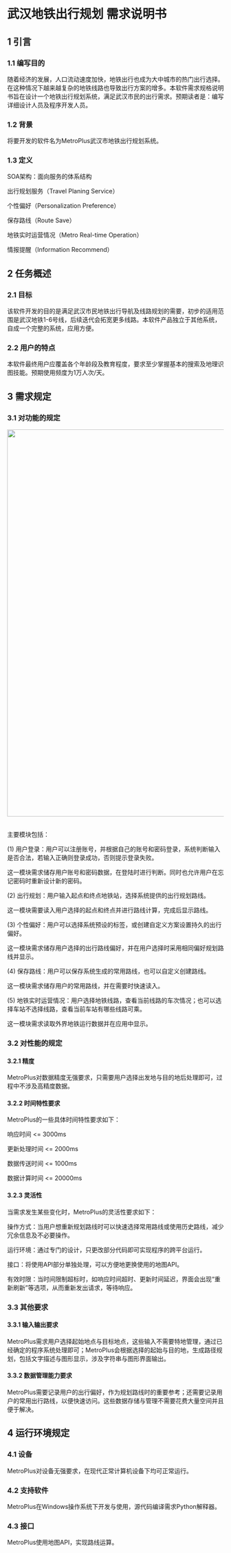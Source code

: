 # __武汉地铁出行规划 需求说明书__

## 1 引言

### 1\.1 编写目的

随着经济的发展，人口流动速度加快，地铁出行也成为大中城市的热门出行选择。在这种情况下越来越复杂的地铁线路也导致出行方案的增多。本软件需求规格说明书旨在设计一个地铁出行规划系统，满足武汉市民的出行需求。预期读者是：编写详细设计人员及程序开发人员。

### 1\.2 背景

将要开发的软件名为MetroPlus武汉市地铁出行规划系统。

### 1\.3 定义

SOA架构：面向服务的体系结构

出行规划服务（Travel Planing Service）

个性偏好（Personalization Preference）

保存路线（Route Save）

地铁实时运营情况（Metro Real\-time Operation）

情报提醒（Information Recommend）

## 2 任务概述

### 2\.1 目标

该软件开发的目的是满足武汉市民地铁出行导航及线路规划的需要，初步的适用范围是武汉地铁1\-6号线，后续迭代会拓宽更多线路。本软件产品独立于其他系统，自成一个完整的系统，应用方便。

### 2\.2 用户的特点

本软件最终用户应覆盖各个年龄段及教育程度，要求至少掌握基本的搜索及地理识图技能。预期使用频度为1万人次/天。

## 3 需求规定

### 3\.1 对功能的规定

<div align=center>
<img src="https://github.com/x-xsDong/MetroPlus/blob/main/image/Requirement.png" width="900px">
</div><br>

主要模块包括：

\(1\) 用户登录：用户可以注册账号，并根据自己的账号和密码登录，系统判断输入是否合法，若输入正确则登录成功，否则提示登录失败。

这一模块需求储存用户账号和密码数据，在登陆时进行判断。同时也允许用户在忘记密码时重新设计新的密码。

\(2\) 出行规划：用户输入起点和终点地铁站，选择系统提供的出行规划路线。

这一模块需要读入用户选择的起点和终点并进行路线计算，完成后显示路线。

\(3\) 个性偏好：用户可以选择系统预设的标签，或创建自定义方案设置持久的出行偏好。

这一模块需求储存用户选择的出行路线偏好，并在用户选择时采用相同偏好规划路线并显示。

\(4\) 保存路线：用户可以保存系统生成的常用路线，也可以自定义创建路线。

这一模块需求储存用户的常用路线，并在需要时快速读入。

\(5\) 地铁实时运营情况：用户选择地铁线路，查看当前线路的车次情况；也可以选择车站不选择线路，查看当前车站有哪些线路可乘。

这一模块需求读取外界地铁运行数据并在应用中显示。

### 3\.2 对性能的规定

#### 3\.2\.1 精度

MetroPlus对数据精度无强要求，只需要用户选择出发地与目的地后处理即可，过程中不涉及高精度数据。

#### 3\.2\.2 时间特性要求

MetroPlus的一些具体时间特性要求如下：

响应时间 <= 3000ms

更新处理时间 <= 2000ms

数据传送时间 <= 1000ms

数据计算时间 <= 20000ms

#### 3\.2\.3 灵活性

当需求发生某些变化时，MetroPlus的灵活性要求如下：

操作方式：当用户想重新规划路线时可以快速选择常用路线或使用历史路线，减少冗余信息及不必要操作。

运行环境：通过专门的设计，只更改部分代码即可实现程序的跨平台运行。

接口：将使用API部分单独处理，可以方便地更换使用的地图API。

有效时限：当时间限制超标时，如响应时间超时、更新时间延迟，界面会出现“重新刷新”等选项，从而重新发出请求，等待响应。

### 3\.3 其他要求

#### 3\.3\.1 输入输出要求

MetroPlus需求用户选择起始地点与目标地点，这些输入不需要特地管理，通过已经确定的程序系统处理即可；MetroPlus会根据选择的起始与目的地，生成路径规划，包括文字描述与图形显示，涉及字符串与图形界面输出。

#### 3\.3\.2 数据管理能力要求

MetroPlus需要记录用户的出行偏好，作为规划路线时的重要参考；还需要记录用户的常用出行路线，以便快速访问。这些数据存储与管理不需要花费大量空间并且便于解决。

## 4 运行环境规定

### 4\.1 设备

MetroPlus对设备无强要求，在现代正常计算机设备下均可正常运行。

### 4\.2 支持软件

MetroPlus在Windows操作系统下开发与使用，源代码编译需求Python解释器。

### 4\.3 接口

MetroPlus使用地图API，实现路线运算。

